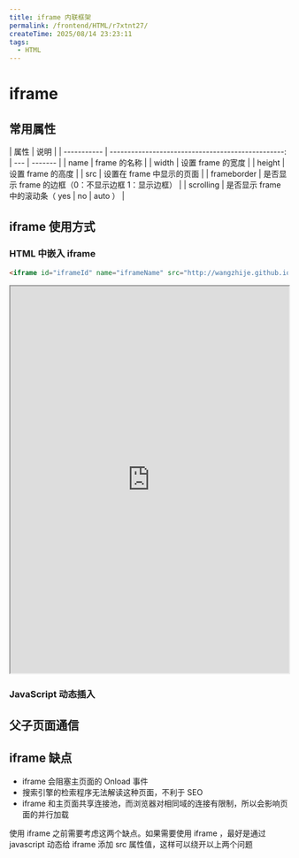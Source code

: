 ```yaml
---
title: iframe 内联框架
permalink: /frontend/HTML/r7xtnt27/
createTime: 2025/08/14 23:23:11
tags:
  - HTML
---
```


# iframe

## 常用属性

| 属性        |                                               说明 |
| ----------- | -------------------------------------------------: | --- | ------- |
| name        |                                       frame 的名称 |
| width       |                                  设置 frame 的宽度 |
| height      |                                  设置 frame 的高度 |
| src         |                          设置在 frame 中显示的页面 |
| frameborder | 是否显示 frame 的边框（0：不显示边框 1：显示边框） |
| scrolling   |                    是否显示 frame 中的滚动条（ yes | no  | auto ） |

## iframe 使用方式

### HTML 中嵌入 iframe

```HTML
<iframe id="iframeId" name="iframeName" src="http://wangzhije.github.io/xxl/"></iframe>
```

<iframe id="iframeId" name="iframeName" src="http://wangzhije.github.io/xxl/" width="100%" height="700px"></iframe>

### JavaScript 动态插入

## 父子页面通信

## iframe 缺点

- iframe 会阻塞主⻚⾯的 Onload 事件
- 搜索引擎的检索程序⽆法解读这种⻚⾯，不利于 SEO
- iframe 和主⻚⾯共享连接池，⽽浏览器对相同域的连接有限制，所以会影响⻚⾯的并⾏加载

使⽤ iframe 之前需要考虑这两个缺点。如果需要使⽤ iframe ，最好是通过 javascript 动态给 iframe 添加 src 属性值，这样可以绕开以上两个问题
